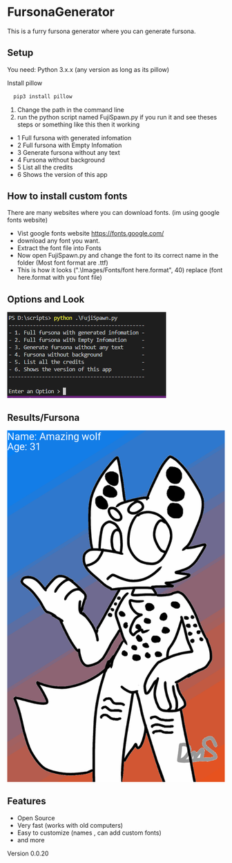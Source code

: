 # FursonaGenerator
This is a furry fursona generator where you can generate fursona.





## Setup

You need:
Python 3.x.x (any version as long as its pillow)

Install pillow

```bash
  pip3 install pillow
```
1. Change the path in the command line
2. run the python script named FujiSpawn.py
if you run it and see theses steps or something like this then it working

- 1 Full fursona with generated infomation 
- 2 Full fursona with Empty Infomation     
- 3 Generate fursona without any text      
- 4 Fursona without background             
- 5 List all the credits                   
- 6 Shows the version of this app          


## How to install custom fonts 

There are many websites where you can download fonts. (im using google fonts website)

- Vist google fonts website https://fonts.google.com/ 
- download any font you want.
- Extract the font file into Fonts
- Now open FujiSpawn.py and change the font to its correct name in the folder (Most font format are .ttf)
- This is how it looks (".\Images/Fonts/font here.format", 40)  replace (font here.format with you font file)

## Options and Look

![App Screenshot](https://raw.githubusercontent.com/FujiTheFox/FursonaGenerator/main/Screenshots%20for%20readme%20(Ignore%20this)/Screenshot%202022-07-10%20184500.png)

## Results/Fursona
![App Screenshot](https://raw.githubusercontent.com/FujiTheFox/FursonaGenerator/main/Screenshots%20for%20readme%20(Ignore%20this)/fursona.gif)


## Features
- Open Source
- Very fast (works with old computers)
- Easy to customize (names , can add custom fonts) 
- and more






Version 0.0.20
